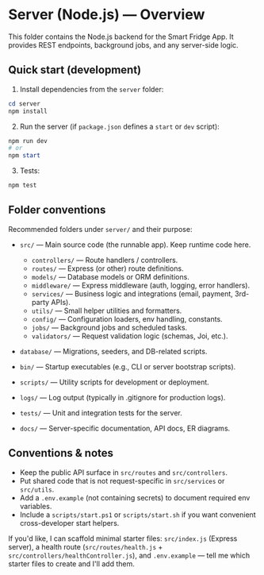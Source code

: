 # Server (Node.js) — Overview

This folder contains the Node.js backend for the Smart Fridge App. It provides REST endpoints, background jobs, and any server-side logic.

## Quick start (development)

1. Install dependencies from the `server` folder:

```powershell
cd server
npm install
```

2. Run the server (if `package.json` defines a `start` or `dev` script):

```powershell
npm run dev
# or
npm start
```

3. Tests:

```powershell
npm test
```

## Folder conventions

Recommended folders under `server/` and their purpose:

- `src/` — Main source code (the runnable app). Keep runtime code here.
  - `controllers/` — Route handlers / controllers.
  - `routes/` — Express (or other) route definitions.
  - `models/` — Database models or ORM definitions.
  - `middleware/` — Express middleware (auth, logging, error handlers).
  - `services/` — Business logic and integrations (email, payment, 3rd-party APIs).
  - `utils/` — Small helper utilities and formatters.
  - `config/` — Configuration loaders, env handling, constants.
  - `jobs/` — Background jobs and scheduled tasks.
  - `validators/` — Request validation logic (schemas, Joi, etc.).

- `database/` — Migrations, seeders, and DB-related scripts.
- `bin/` — Startup executables (e.g., CLI or server bootstrap scripts).
- `scripts/` — Utility scripts for development or deployment.
- `logs/` — Log output (typically in .gitignore for production logs).
- `tests/` — Unit and integration tests for the server.
- `docs/` — Server-specific documentation, API docs, ER diagrams.

## Conventions & notes

- Keep the public API surface in `src/routes` and `src/controllers`.
- Put shared code that is not request-specific in `src/services` or `src/utils`.
- Add a `.env.example` (not containing secrets) to document required env variables.
- Include a `scripts/start.ps1` or `scripts/start.sh` if you want convenient cross-developer start helpers.

If you'd like, I can scaffold minimal starter files: `src/index.js` (Express server), a health route (`src/routes/health.js` + `src/controllers/healthController.js`), and `.env.example` — tell me which starter files to create and I'll add them.

